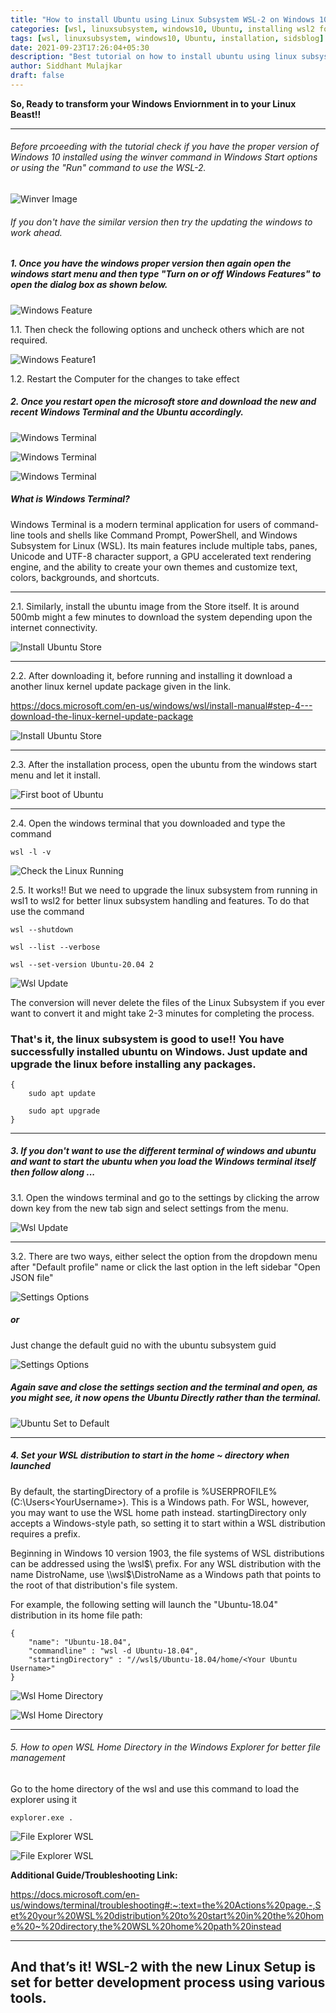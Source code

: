 ```yaml
---
title: "How to install Ubuntu using Linux Subsystem WSL-2 on Windows 10"
categories: [wsl, linuxsubsystem, windows10, Ubuntu, installing wsl2 for ubuntu using linux subsytem, sidsblog]
tags: [wsl, linuxsubsystem, windows10, Ubuntu, installation, sidsblog]
date: 2021-09-23T17:26:04+05:30
description: "Best tutorial on how to install ubuntu using linux subsystem wsl2 on windows 10"
author: Siddhant Mulajkar
draft: false
---
```


**So, Ready to transform your Windows Enviornment in to your Linux Beast!!**

-------------------------------------------------------------------------------


###### Before prcoeeding with the tutorial check if you have the proper version of Windows 10 installed using the winver command in Windows Start options or using the "Run" command to use the WSL-2.

![Winver Image](/images/windowswsl2/winverwindows.jpg)

###### If you don't have the similar version then try the updating the windows to work ahead.

##### 1.    Once you have the windows proper version then again open the windows start menu and then type "Turn on or off Windows Features" to open the dialog box as shown below.

![Windows Feature](/images/windowswsl2/windowsfeatures.png)

1.1.    Then check the following options and uncheck others which are not required. 

![Windows Feature1](/images/windowswsl2/windowsfeatures1.png)  

1.2.    Restart the Computer for the changes to take effect

##### 2.    Once you restart open the microsoft store and download the new and recent Windows Terminal and the Ubuntu accordingly.

![Windows Terminal](/images/windowswsl2/windowsterminal1.png) 

![Windows Terminal](/images/windowswsl2/windowsterminal.png)


![Windows Terminal](/images/windowswsl2/windowster2.jpeg)

##### What is Windows Terminal?

Windows Terminal is a modern terminal application for users of command-line tools and shells like Command Prompt, PowerShell, and Windows Subsystem for Linux (WSL). Its main features include multiple tabs, panes, Unicode and UTF-8 character support, a GPU accelerated text rendering engine, and the ability to create your own themes and customize text, colors, backgrounds, and shortcuts.

-------------------------------------------------------------------------------
2.1.    Similarly, install the ubuntu image from the Store itself. It is around 500mb might a few minutes to download the system depending upon the internet connectivity.

![Install Ubuntu Store](/images/windowswsl2/ubuntudownload1.png)

-------------------------------------------------------------------------------

2.2.    After downloading it, before running and installing it download a another linux kernel update package given in the link.

https://docs.microsoft.com/en-us/windows/wsl/install-manual#step-4---download-the-linux-kernel-update-package

![Install Ubuntu Store](/images/windowswsl2/ifubuntugiveserrordownloadswsl.png)

-------------------------------------------------------------------------------

2.3.    After the installation process, open the ubuntu from the windows start menu and let it install.

![First boot of Ubuntu](/images/windowswsl2/ubuntufirstboot.png)

-------------------------------------------------------------------------------

2.4.    Open the windows terminal that you downloaded and type the command

```
wsl -l -v
```

![Check the Linux Running](/images/windowswsl2/ifeverythingbootsproperly.png)

2.5.    It works!! But we need to upgrade the linux subsystem from running in wsl1 to wsl2 for better linux subsystem handling and features. To do that use the command

```
wsl --shutdown
```

```
wsl --list --verbose
```

```
wsl --set-version Ubuntu-20.04 2
```

![Wsl Update](/images/windowswsl2/wsl1towsl2upgrade.png)

The conversion will never delete the files of the Linux Subsystem if you ever want to convert it and might take 2-3 minutes for completing the process.

### That's it, the linux subsystem is good to use!! You have successfully installed ubuntu on Windows. Just update and upgrade the linux before installing any packages.

```
{
    sudo apt update 

    sudo apt upgrade
}
```
-------------------------------------------------------------------------------

##### 3.    If you don't want to use the different terminal of windows and ubuntu and want to start the ubuntu when you load the Windows terminal itself then follow along ...

3.1.    Open the windows terminal and go to the settings by clicking the arrow down key from the new tab sign and select settings from the menu.

![Wsl Update](/images/windowswsl2/newterminalsettings.png)

-------------------------------------------------------------------------------

3.2.    There are two ways, either select the option from the dropdown menu after "Default profile" name or click the last option in the left sidebar "Open JSON file"

![Settings Options](/images/windowswsl2/needtochangewithubuntu1.png)

##### or

Just change the default guid no with the ubuntu subsystem guid
 
![Settings Options](/images/windowswsl2/needtochangewithubuntu.png)

##### Again save and close the settings section and the terminal and open, as you might see, it now opens the Ubuntu Directly rather than the terminal.

![Ubuntu Set to Default](/images/windowswsl2/oncechangewithubuntu1.png)

-------------------------------------------------------------------------------

##### 4.    Set your WSL distribution to start in the home ~ directory when launched

By default, the startingDirectory of a profile is %USERPROFILE% (C:\Users\<YourUsername>). This is a Windows path. For WSL, however, you may want to use the WSL home path instead. startingDirectory only accepts a Windows-style path, so setting it to start within a WSL distribution requires a prefix.

Beginning in Windows 10 version 1903, the file systems of WSL distributions can be addressed using the \\wsl$\ prefix. For any WSL distribution with the name DistroName, use \\wsl$\DistroName as a Windows path that points to the root of that distribution's file system.

For example, the following setting will launch the "Ubuntu-18.04" distribution in its home file path:

```
{
    "name": "Ubuntu-18.04",
    "commandline" : "wsl -d Ubuntu-18.04",
    "startingDirectory" : "//wsl$/Ubuntu-18.04/home/<Your Ubuntu Username>"
}
```

![Wsl Home Directory](/images/windowswsl2/wslhomedir.png)


![Wsl Home Directory](/images/windowswsl2/wslhomedir1.png)

-------------------------------------------------------------------------------


###### 5.   How to open WSL Home Directory in the Windows Explorer for better file management

Go to the home directory of the wsl and use this command to load the explorer using it

```
explorer.exe .
```

![File Explorer WSL](/images/windowswsl2/explorer.png)

![File Explorer WSL](/images/windowswsl2/explorer1.png)


**Additional Guide/Troubleshooting Link:**

https://docs.microsoft.com/en-us/windows/terminal/troubleshooting#:~:text=the%20Actions%20page.-,Set%20your%20WSL%20distribution%20to%20start%20in%20the%20home%20~%20directory,the%20WSL%20home%20path%20instead


-------------------------------------------------------------------------------
**And that’s it! WSL-2 with the new Linux Setup is set for better development process using various tools.**
-------------------------------------------------------------------------------

